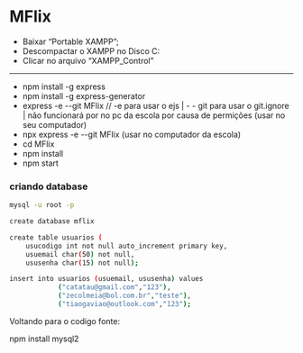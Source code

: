 # MFlix
- Baixar “Portable XAMPP”;
- Descompactar o XAMPP no Disco C:
- Clicar no arquivo “XAMPP_Control” 
----------------------------------------------------------------------------------------------
- npm install -g express<br/>
- npm install -g express-generator<br/>
- express -e --git MFlix   // -e para usar o ejs | - - git para usar o git.ignore | não funcionará por no pc da escola por causa de permições (usar no seu computador)
- npx express -e --git MFlix (usar no computador da escola)<br/>
- cd MFlix<br/>
- npm install<br/>
- npm start<br/>

### criando database

```bash
mysql -u root -p
```

```bash
create database mflix
```

```bash
create table usuarios (
    usucodigo int not null auto_increment primary key,
    usuemail char(50) not null,
    ususenha char(15) not null);
```

```bash
insert into usuarios (usuemail, ususenha) values
    	    ("catatau@gmail.com","123"),
    	    ("zecolmeia@bol.com.br","teste"),
    	    ("tiaogaviao@outlook.com","123");
```





Voltando para o codigo fonte:

npm install mysql2
